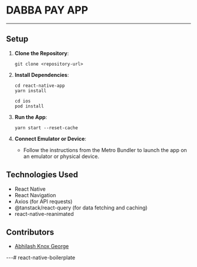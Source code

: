 # DABBA PAY APP
---

## Setup

1. **Clone the Repository**:
   ```
   git clone <repository-url>
   ```

2. **Install Dependencies**:
   ```
   cd react-native-app
   yarn install
   ```

   ```
   cd ios
   pod install
   ```

3. **Run the App**:
   ```
   yarn start --reset-cache
   ```

4. **Connect Emulator or Device**:
   - Follow the instructions from the Metro Bundler to launch the app on an emulator or physical device.

## Technologies Used

- React Native
- React Navigation
- Axios (for API requests)
- @tanstack/react-query (for data fetching and caching)
- react-native-reanimated

## Contributors

- [Abhilash Knox George](https://github.com/abhilashkgeorge)

---# react-native-boilerplate
